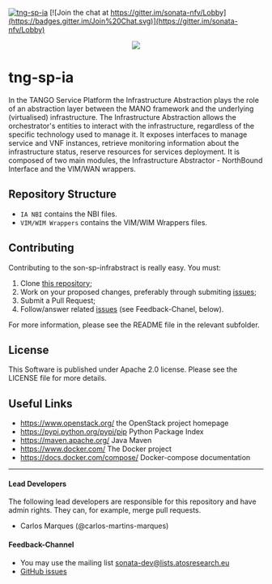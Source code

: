 [![tng-sp-ia](http://jenkins.sonata-nfv.eu/buildStatus/icon?job=tng-sp-ia)](http://jenkins.sonata-nfv.eu/job/tng-sp-ia)
[![Join the chat at https://gitter.im/sonata-nfv/Lobby](https://badges.gitter.im/Join%20Chat.svg)](https://gitter.im/sonata-nfv/Lobby)
 
 <p align="center"><img src="https://github.com/sonata-nfv/tng-api-gtw/wiki/images/sonata-5gtango-logo-500px.png" /></p>
 
# tng-sp-ia

In the TANGO Service Platform the Infrastructure Abstraction plays the role of an abstraction layer between the MANO framework and the underlying (virtualised) infrastructure.
The Infrastructure Abstraction allows the orchestrator's entities to interact with the infrastructure, regardless of the specific technology used to manage it. It exposes interfaces to manage service and VNF instances, retrieve monitoring information about the infrastructure status, reserve resources for services deployment.
It is composed of two main modules, the Infrastructure Abstractor - NorthBound Interface and the VIM/WAN wrappers.


## Repository Structure
  
 * `IA NBI` contains the NBI files.
 * `VIM/WIM Wrappers` contains the VIM/WIM Wrappers files.

## Contributing

Contributing to the son-sp-infrabstract is really easy. You must:

1. Clone [this repository](https://github.com/sonata-nfv/tng-sp-ia);
2. Work on your proposed changes, preferably through submiting [issues](https://github.com/sonata-nfv/tng-sp-ia/issues);
3. Submit a Pull Request;
4. Follow/answer related [issues](https://github.com/sonata-nfv/tng-sp-ia/issues) (see Feedback-Chanel, below).

For more information, please see the README file in the relevant subfolder.

## License

This Software is published under Apache 2.0 license. Please see the LICENSE file for more details.

## Useful Links

* https://www.openstack.org/ the OpenStack project homepage
* https://pypi.python.org/pypi/pip Python Package Index
* https://maven.apache.org/ Java Maven
* https://www.docker.com/ The Docker project
* https://docs.docker.com/compose/ Docker-compose documentation


---
#### Lead Developers

The following lead developers are responsible for this repository and have admin rights. They can, for example, merge pull requests.
* Carlos Marques (@carlos-martins-marques)

#### Feedback-Channel

* You may use the mailing list [sonata-dev@lists.atosresearch.eu](mailto:sonata-dev@lists.atosresearch.eu)
* [GitHub issues](https://github.com/sonata-nfv/tng-sp-ia/issues)
